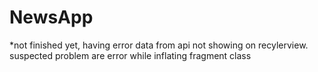 # NewsApp

*not finished yet, having error data from api not showing on recylerview. suspected problem are error while inflating fragment class
